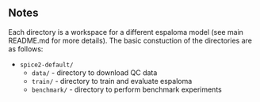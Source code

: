## Notes
Each directory is a workspace for a different espaloma model (see main README.md for more details). The basic constuction of the directories are as follows:
- `spice2-default/`
    - `data/` - directory to download QC data
    - `train/` - directory to train and evaluate espaloma
    - `benchmark/` - directory to perform benchmark experiments
